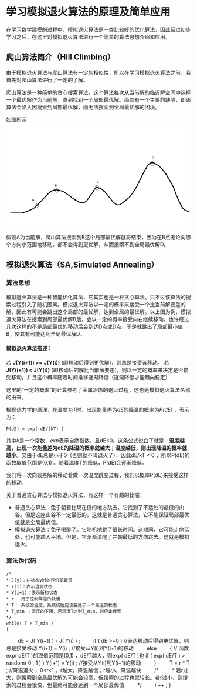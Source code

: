 # 学习模拟退火算法的原理及简单应用

在学习数学建模的过程中，模拟退火算法是一类比较好的优化算法，因此经过初步学习之后，在这里对模拟退火算法进行一个简单的算法思想介绍和应用。

## 爬山算法简介（Hill Climbing）
由于模拟退火算法与爬山算法有一定的相似性，所以在学习模拟退火算法之前，我首先对爬山算法进行了一定的了解。
  
爬山算法是一种简单的贪心搜索算法，这个算法每次从当前解的临近解空间中选择一个最优解作为当前解，直到找到一个局部最优解。而其有一个主要的缺陷，即该算法会陷入因搜索到局部最优解，而无法搜索到全局最优解的困境。
  
如图所示
![github](./pic.png)
  
假设A为当前解，爬山算法搜索到B这个局部最优解就将结束，因为在B点无论向哪个方向小范围地移动，都不会得到更优解，从而搜索不到全局最优解D。
  
## 模拟退火算法（SA,Simulated Annealing）
### 算法思想
模拟退火算法是一种智能优化算法，它其实也是一种贪心算法。只不过该算法的搜索过程引入了随机因素。模拟退火算法以一定的概率来接受一个比当前解要差的解，因此有可能会跳出这个局部的最优解，达到全局的最优解。以上图为例，模拟退火算法在搜索到局部最优解B后，会以一定的概率接受向右继续移动。也许经过几次这样的不是局部最优的移动后会到达D点或D点，于是就跳出了局部最小值B，使其有可能达到全局最优解D。

#### 模拟退火算法描述：
若 **J(Y(i+1)) >= J(Y(i))** (即移动后得到更优解)，则总是接受该移动。
若 **J(Y(i+1)) < J(Y(i))** (即移动后的解比当前解要差)，则以一定的概率来决定是否接受移动，并且这个概率随着时间推移逐渐降低（逐渐降低才能趋向稳定）

这里的“一定的概率”的计算参考了金属冶炼的退火过程，这也是模拟退火算法名称的由来。

根据热力学的原理，在温度为*T*时，出现能量差为*dE*的降温的概率为*P(dE)* ，表示为：

    P(dE) = exp( dE/(kT) )
    
其中*k*是一个常数，*exp*表示自然指数，且dE<0。这条公式说白了就是：**温度越高，出现一次能量差为dE的降温的概率就越大；温度越低，则出现降温的概率就越小**。又由于dE总是小于0（否则就不叫退火了），因此dE/kT < 0 ，所以P(dE)的函数取值范围是(0,1) 。随着温度T的降低，P(dE)会逐渐降低。

我们将一次向较差解的移动看做一次温度跳变过程，我们以概率P(dE)来接受这样的移动。

关于普通贪心算法与模拟退火算法，有这样一个有趣的比喻：

* 普通贪心算法：兔子朝着比现在低的地方跳去。它找到了不远处的最低的山谷。但是这座山谷不一定最低的。这就是普通贪心算法，它不能保证局部最优值就是全局最优值。
* 模拟退火算法：兔子喝醉了。它随机地跳了很长时间。这期间，它可能走向低处，也可能踏入平地。但是，它渐渐清醒了并朝最低的方向跳去。这就是模拟退火。

### 算法伪代码
    /*
    * J(y)：在状态y时的评价函数值
    * Y(i)：表示当前状态
    * Y(i+1)：表示新的状态
    * r： 用于控制降温的快慢
    * T： 系统的温度，系统初始应该要处于一个高温的状态
    * T_min ：温度的下限，若温度T达到T_min，则停止搜索
    */
    while( T > T_min )
    {
　　    dE = J( Y(i+1) ) - J( Y(i) ) ; 
　　    if ( dE >=0 ) //表达移动后得到更优解，则总是接受移动
    Y(i+1) = Y(i) ; //接受从Y(i)到Y(i+1)的移动
　　    else
　　    {
    // 函数exp( dE/T )的取值范围是(0,1) ，dE/T越大，则exp( dE/T )也
    if ( exp( dE/T ) > random( 0 , 1 ) )
    Y(i+1) = Y(i) ; //接受从Y(i)到Y(i+1)的移动
　　    }
　　    T = r * T ; //降温退火 ，0<r<1 。r越大，降温越慢；r越小，降温越快
　　    /*
　　    * 若r过大，则搜索到全局最优解的可能会较高，但搜索的过程也就较长。若r过小，则搜索的过程会很快，但最终可能会达到一个局部最优值
　　    */
　　    i ++ ;
    }



